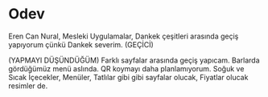 # Odev

Eren Can Nural, Mesleki Uygulamalar, Dankek çeşitleri arasında geçiş yapıyorum çünkü Dankek severim.
(GEÇİCİ)

(YAPMAYI DÜŞÜNDÜĞÜM)
Farklı sayfalar arasında geçiş yapıcam. Barlarda gördüğümüz menü aslında. QR koymayı daha planlamıyorum.
Soğuk ve Sıcak İçecekler, Menüler, Tatlılar gibi gibi sayfalar olucak, Fiyatlar olucak resimler de.

